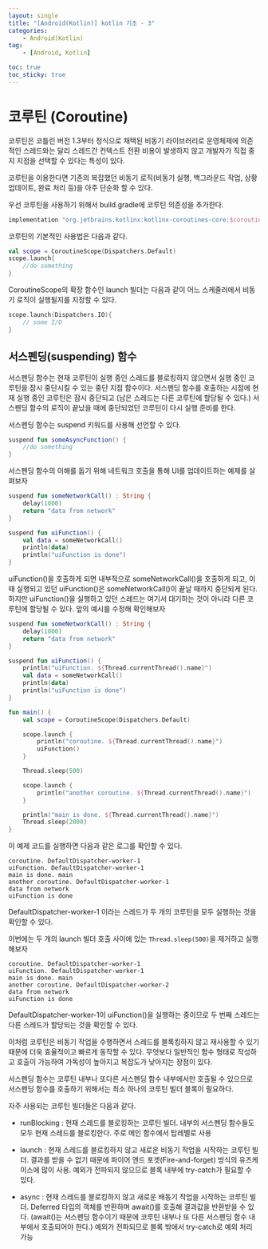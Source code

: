 ```yaml
---
layout: single
title: "[Android(Kotlin)] kotlin 기초 - 3"
categories: 
    - Android(Kotlin)
tag:
    - [Android, Kotlin]

toc: true
toc_sticky: true
---
```


# 코루틴 (Coroutine)

코루틴은 코틀린 버전 1.3부터 정식으로 채택된 비동기 라이브러리로 운영체제에 의존적인 스레드와는 달리 스레드간 컨텍스트 전환 비용이 발생하지 않고 개발자가 직접 중지 지점을 선택할 수 있다는 특성이 있다.

코루틴을 이용한다면 기존의 복잡했던 비동기 로직(비동기 실행, 백그라운드 작업, 상황 업데이트, 완료 처리 등)을 아주 단순화 할 수 있다.

우선 코루틴을 사용하기 위해서 build.gradle에 코루틴 의존성을 추가한다.
```gradle
implementation "org.jetbrains.kotlinx:kotlinx-coroutines-core:$coroutine_version"
```

코루틴의 기본적인 사용법은 다음과 같다.
```Kotlin
val scope = CoroutineScope(Dispatchers.Default)
scope.launch{
    //do something
}
```

CoroutineScope의 확장 함수인 launch 빌더는 다음과 같이 어느 스케줄러에서 비동기 로직이 실행될지를 지정할 수 있다.

```Kotlin
scope.launch(Dispatchers.IO){
    // some I/O
}
```

## 서스펜딩(suspending) 함수

서스펜딩 함수는 현재 코루틴이 실행 중인 스레드를 블로킹하지 않으면서 실행 중인 코루틴을 잠시 중단시킬 수 있는 중단 지점 함수이다. 서스펜딩 함수를 호출하는 시점에 현재 실행 중인 코루틴은 잠시 중단되고 (남은 스레드는 다른 코루틴에 할당될 수 있다.) 서스펜딩 함수의 로직이 끝났을 때에 중단되었던 코루틴이 다시 실행 준비를 한다.

서스펜딩 함수는 suspend 키워드를 사용해 선언할 수 있다.

```Kotlin
suspend fun someAsyncFunction() {
    //do something
}
```

서스펜딩 함수의 이해를 돕기 위해 네트워크 호출을 통해 UI를 업데이트하는 예제를 살펴보자

```Kotlin
suspend fun someNetworkCall() : String {
    delay(1000)
    return "data from network"
}

suspend fun uiFunction() {
    val data = someNetworkCall()
    println(data)
    println("uiFunction is done")
}
```

uiFunction()을 호출하게 되면 내부적으로 someNetworkCall()을 호출하게 되고, 이 때 실행되고 있던 uiFunction()은 someNetworkCall()이 끝날 때까지 중단되게 된다. 하지만 uiFunction()을 실행하고 있던 스레드는 여기서 대기하는 것이 아니라 다른 코루틴에 할당될 수 있다. 앞의 예시를 수정해 확인해보자

```Kotlin
suspend fun someNetworkCall() : String {
    delay(1000)
    return "data from network"
}

suspend fun uiFunction() {
    println("uiFunction. ${Thread.currentThread().name}")
    val data = someNetworkCall()
    println(data)
    println("uiFunction is done")
}

fun main() {
    val scope = CoroutineScope(Dispatchers.Default)

    scope.launch {
        println("coroutine. ${Thread.currentThread().name}")
        uiFunction()
    }

    Thread.sleep(500)

    scope.launch {
        println("another coroutine. ${Thread.currentThread().name}")
    }

    println("main is done. ${Thread.currentThread().name}")
    Thread.sleep(2000)
}
```
이 예제 코드를 실행하면 다음과 같은 로그를 확인할 수 있다.

```
coroutine. DefaultDispatcher-worker-1
uiFunction. DefaultDispatcher-worker-1
main is done. main
another coroutine. DefaultDispatcher-worker-1
data from network
uiFunction is done
```
DefaultDispatcher-worker-1 이라는 스레드가 두 개의 코루틴을 모두 실행하는 것을 확인할 수 있다.

이번에는 두 개의 launch 빌더 호출 사이에 있는 ```Thread.sleep(500)```을 제거하고 실행해보자

```
coroutine. DefaultDispatcher-worker-1
uiFunction. DefaultDispatcher-worker-1
main is done. main
another coroutine. DefaultDispatcher-worker-2
data from network
uiFunction is done
```
DefaultDispatcher-worker-1이 uiFunction()을 실행하는 중이므로 두 번째 스레드는 다른 스레드가 할당되는 것을 확인할 수 있다.

이처럼 코루틴은 비동기 작업을 수행하면서 스레드를 블록킹하지 않고 재사용할 수 있기 때문에 더욱 효율적이고 빠르게 동작할 수 있다. 무엇보다 일반적인 함수 형태로 작성하고 호출이 가능하여 가독성이 높아지고 복잡도가 낮아지는 장점이 있다.

서스펜딩 함수는 코루틴 내부나 또다른 서스펜딩 함수 내부에서만 호출될 수 있으므로 서스펜딩 함수를 호출하기 위해서는 최소 하나의 코루틴 빌더 블록이 필요하다.

자주 사용되는 코루틴 빌더들은 다음과 같다.

- runBlocking : 현재 스레드를 블로킹하는 코루틴 빌더. 내부의 서스펜딩 함수들도 모두 현재 스레드를 블로킹한다. 주로 메인 함수에서 탑레벨로 사용

- launch : 현재 스레드를 블로킹하지 않고 새로운 비동기 작업을 시작하는 코루틴 빌더. 결과를 받을 수 없기 때문에 파이어 앤드 포겟(Fire-and-forget) 방식의 유즈케이스에 많이 사용. 예외가 전파되지 않으므로 블록 내부에 try-catch가 필요할 수 있다.

- async : 현재 스레드를 블로킹하지 않고 새로운 배동기 작업을 시작하는 코루틴 빌더. Deferred 타입의 객체를 반환하며 await()를 호출해 결과값을 반환받을 수 있다. (await()는 서스펜딩 함수이기 때문에 코루틴 내부나 또 다른 서스펜딩 함수 내부에서 호출되어야 한다.) 예외가 전파되므로 블록 밖에서 try-catch로 예외 처리 가능